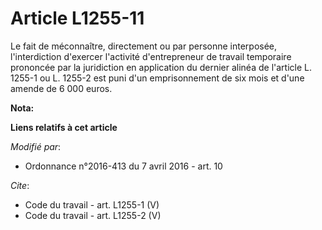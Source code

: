 # Article L1255-11

Le fait de méconnaître, directement ou par personne interposée, l'interdiction d'exercer l'activité d'entrepreneur de travail
temporaire prononcée par la juridiction en application du dernier alinéa de l'article L. 1255-1 ou L. 1255-2 est puni d'un
emprisonnement de six mois et d'une amende de 6 000 euros.

**Nota:**



**Liens relatifs à cet article**

_Modifié par_:

  - Ordonnance n°2016-413 du 7 avril 2016 - art. 10

_Cite_:

  - Code du travail - art. L1255-1 (V)
  - Code du travail - art. L1255-2 (V)
